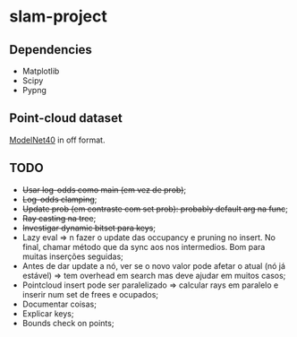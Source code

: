# slam-project

## Dependencies

- Matplotlib
- Scipy
- Pypng

## Point-cloud dataset

[ModelNet40](https://www.kaggle.com/balraj98/modelnet40-princeton-3d-object-dataset)
in off format.

## TODO

- ~~Usar log-odds como main (em vez de prob)~~;
- ~~Log-odds clamping~~;
- ~~Update prob (em contraste com set prob): probably default arg na func~~;
- ~~Ray casting na tree~~;
- ~~Investigar dynamic bitset para keys~~;
- Lazy eval => n fazer o update das occupancy e pruning no insert. No final,
  chamar método que da sync aos nos intermedios. Bom para muitas inserções
  seguidas;
- Antes de dar update a nó, ver se o novo valor pode afetar o atual (nó já
  estável) => tem overhead em search mas deve ajudar em muitos casos;
- Pointcloud insert pode ser paralelizado => calcular rays em paralelo e inserir
  num set de frees e ocupados;
- Documentar coisas;
- Explicar keys;
- Bounds check on points;

